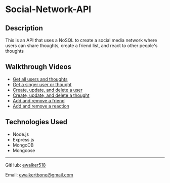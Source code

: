 # Social-Network-API

## Description
This is an API that uses a NoSQL to create a social media network where users can share thoughts, create a friend list, and react to other people's thoughts

## Walkthrough Videos
* [Get all users and thoughts](https://watch.screencastify.com/v/vOXIzXpscsbfACtJpnUo)
* [Get a singer user or thought](https://watch.screencastify.com/v/O8w0WOaJTCSz6i3GwRSI)
* [Create, update, and delete a user](https://watch.screencastify.com/v/zhQwF9W2J1WOGM3WWTDe)
* [Create, update, and delete a thought](https://watch.screencastify.com/v/w7lG04IQbz8vTGAR6NXR)
* [Add and remove a friend](https://watch.screencastify.com/v/2QV3zlyybQj8iX6U6meo)
* [Add and remove a reaction](https://watch.screencastify.com/v/ReQcMJwFS5DDT78gPzwu)

## Technologies Used
* Node.js
* Express.js
* MongoDB
* Mongoose

-----

GitHub: [ewalker518](https://github.com/ewalker518/)

Email: [ewalkertbone@gmail.com](mailto:ewalkertbone@gmail.com)
